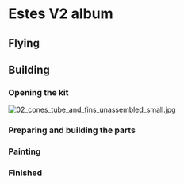 # Estes V2 album

## Flying

## Building

### Opening the kit

![02_cones_tube_and_fins_unassembled_small.jpg](02_cones_tube_and_fins_unassembled_small.jpg)

### Preparing and building the parts

### Painting

### Finished

